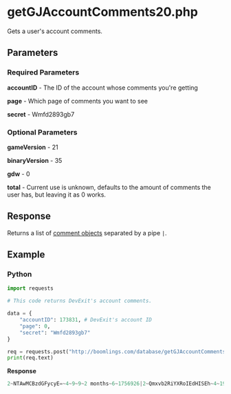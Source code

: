 # getGJAccountComments20.php

Gets a user's account comments.

## Parameters

### Required Parameters

**accountID** - The ID of the account whose comments you're getting

**page** - Which page of comments you want to see

**secret** - Wmfd2893gb7

### Optional Parameters

**gameVersion** - 21

**binaryVersion** - 35

**gdw** - 0

**total** - Current use is unknown, defaults to the amount of comments the user has, but leaving it as 0 works.

## Response

Returns a list of [comment objects](/resources/server/comment.md) separated by a pipe `|`.

## Example

<!-- tabs:start -->

### **Python**

```py
import requests

# This code returns DevExit's account comments.

data = {
    "accountID": 173831, # DevExit's account ID
    "page": 0,
    "secret": "Wmfd2893gb7"
}

req = requests.post("http://boomlings.com/database/getGJAccountComments20.php", data=data)
print(req.text)
```

**Response**

```py
2~NTAwMCBzdGFycyE=~4~9~9~2 months~6~1756926|2~Qmxvb2RiYXRoIEdHISEh~4~19~9~6 months~6~1745624|2~QWxsZWdpYW5jZSAxMDAl~4~2~9~6 months~6~1744292|2~SUNEWCAxMDAlIDop~4~1~9~6 months~6~1743608|2~T2ggeWVhaCBDYXRhIGFuZCBUVVAgMTAwJQ==~4~1~9~7 months~6~1742661|2~Mi4xMSBpcyBvdXQgOik=~4~43~9~2 years~6~1295890|2~SSBsaWtlIGhvdyBzb21lb25lIGRpc2xpa2UgYm90dGVkIG1vc3Qgb2YgbXkgY29tbWVudHMgOikgU2hvd3MgdGhhdCBJJ20uLi5mQW1PdVM=~4~16~9~2 years~6~1279970|2~TmVjcm9wb2xpeCBpbiAyMTYgYXR0IGluIHByYWN0aWNl~4~14~9~2 years~6~1264265|2~IkhpIEx1bmEi~4~15~9~3 years~6~1246506|2~TyB3YWl0IG15IDUwdGggZGVtb24gd2FzIGdvaW5nIHRvIGJlIEJ1Y2sgRm9yY2UsIG5vdCByZWFsbHkgY2VsZWJyYXRvcnkuLi4=~4~7~9~3 years~6~1238082#67:0:10
```

<!-- tabs:end -->